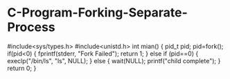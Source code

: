 # C-Program-Forking-Separate-Process
#include<sys/types.h>
#include<unistd.h>
int mian()
{
pid_t pid;
pid=fork();
if(pid<0)
{
fprintf(stderr, "Fork Failed");
return 1;
}
else if (pid==0) 
{
execlp("/bin/ls", "ls", NULL);
}
else
{
wait(NULL);
printf("child complete");
}
return 0;
}

